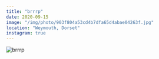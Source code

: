 ```yaml
---
title: "brrrp"
date: 2020-09-15
image: "/img/photo/903f804a53cd4b7dfa65d4abae04263f.jpg"
location: "Weymouth, Dorset"
instagram: true
---
```


![brrrp](/img/photo/903f804a53cd4b7dfa65d4abae04263f.jpg)
